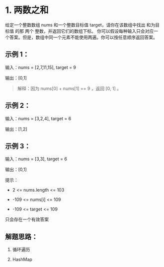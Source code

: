 # 1. 两数之和

给定一个整数数组 nums 和一个整数目标值 target，请你在该数组中找出 和为目标值 的那 两个 整数，并返回它们的数组下标。
你可以假设每种输入只会对应一个答案。但是，数组中同一个元素不能使用两遍。你可以按任意顺序返回答案。

## 示例 1：

输入：nums = [2,7,11,15], target = 9

输出：[0,1]

> 解释：因为 nums[0] + nums[1] == 9 ，返回 [0, 1] 。

## 示例 2：

输入：nums = [3,2,4], target = 6

输出：[1,2]

## 示例 3：

输入：nums = [3,3], target = 6

输出：[0,1]

提示：

- 2 <= nums.length <= 103

- -109 <= nums[i] <= 109

- -109 <= target <= 109

只会存在一个有效答案

## 解题思路：

1. 循环遍历

2. HashMap
